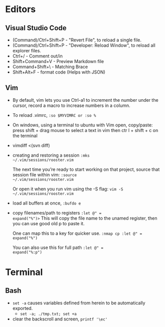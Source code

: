 # Editors

## Visual Studio Code
* (Command)/Ctrl+Shift+P - "Revert File", to reload a single file.
* (Command)/Ctrl+Shift+P - "Developer: Reload Window", to reload all explorer files.
* Ctrl+/ - Comment out/in
* Shift+Command+V - Preview Markdown file
* Command+Shift+\ - Matching Brace
* Shift+Alt+F - format code (Helps with JSON)
## Vim
* By default, vim lets you use Ctrl-a1 to increment the number under the cursor, record a macro to increase numbers in a column.
* To reload .vimrc, <code>:so $MYVIMRC or :so %</code>
* On windows, using a terminal to ubuntu with Vim open, copy/paste: press shift + drag mouse to select a text in vim then ctr l + shift + c on the terminal
* vimdiff <(svn diff)
* creating and restoring a session
    <code>:mks ~/.vim/sessions/rooster.vim</code>

    The next time you’re ready to start working on that project, source that session file within vim:
    <code>:source ~/.vim/sessions/rooster.vim</code>

    Or open it when you run vim using the -S flag: <code>vim -S ~/.vim/sessions/rooster.vim</code>
* load all buffers at once, <code>:bufdo e</code>
* copy filenames/path to registers
    <code>:let @" = expand("%")></code> This will copy the file name to the unamed register, then you can use good old p to paste it. 
    
    One can map this to a key for quicker use. <code>:nmap cp :let @" = expand("%")<cr></code> 
    
    You can also use this for full path <code>:let @" = expand("%:p")</code>
# Terminal
## Bash
* <code>set -a</code> causes variables defined from herein to be automatically exported.
    * <code>set -a;  ./tmp.txt;  set +a</code>
* clear the backscroll and screen, <code>printf '\ec'</code>
